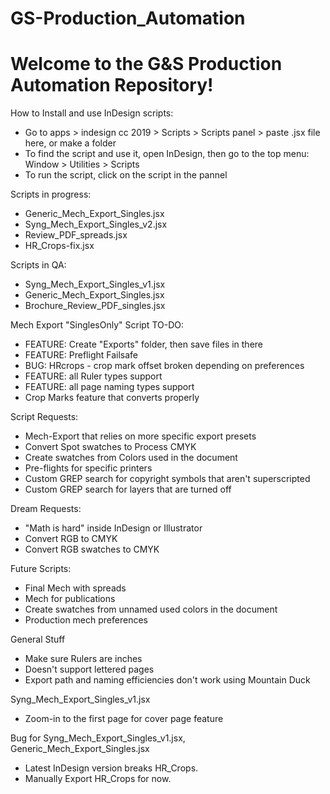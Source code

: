 # GS-Production_Automation

# Welcome to the G&S Production Automation Repository!

How to Install and use InDesign scripts:
+ Go to apps > indesign cc 2019 > Scripts > Scripts panel > paste .jsx file here, or make a folder
+ To find the script and use it, open InDesign, then go to the top menu: Window > Utilities > Scripts
+ To run the script, click on the script in the pannel

Scripts in progress:
+ Generic_Mech_Export_Singles.jsx
+ Syng_Mech_Export_Singles_v2.jsx
+ Review_PDF_spreads.jsx
+ HR_Crops-fix.jsx

Scripts in QA:
+ Syng_Mech_Export_Singles_v1.jsx
+ Generic_Mech_Export_Singles.jsx
+ Brochure_Review_PDF_singles.jsx

Mech Export "SinglesOnly" Script TO-DO:
+ FEATURE: Create "Exports" folder, then save files in there
+ FEATURE: Preflight Failsafe
+ BUG: HRcrops - crop mark offset broken depending on preferences
+ FEATURE: all Ruler types support
+ FEATURE: all page naming types support
+ Crop Marks feature that converts properly

Script Requests:
+ Mech-Export that relies on more specific export presets
+ Convert Spot swatches to Process CMYK
+ Create swatches from Colors used in the document
+ Pre-flights for specific printers
+ Custom GREP search for copyright symbols that aren't superscripted
+ Custom GREP search for layers that are turned off

Dream Requests:
+ "Math is hard" inside InDesign or Illustrator
+ Convert RGB to CMYK
+ Convert RGB swatches to CMYK

Future Scripts:
+ Final Mech with spreads
+ Mech for publications
+ Create swatches from unnamed used colors in the document
+ Production mech preferences

General Stuff
+ Make sure Rulers are inches
+ Doesn't support lettered pages
+ Export path and naming efficiencies don't work using Mountain Duck

Syng_Mech_Export_Singles_v1.jsx
+ Zoom-in to the first page for cover page feature

Bug for Syng_Mech_Export_Singles_v1.jsx, Generic_Mech_Export_Singles.jsx
+ Latest InDesign version breaks HR_Crops.
+ Manually Export HR_Crops for now.
